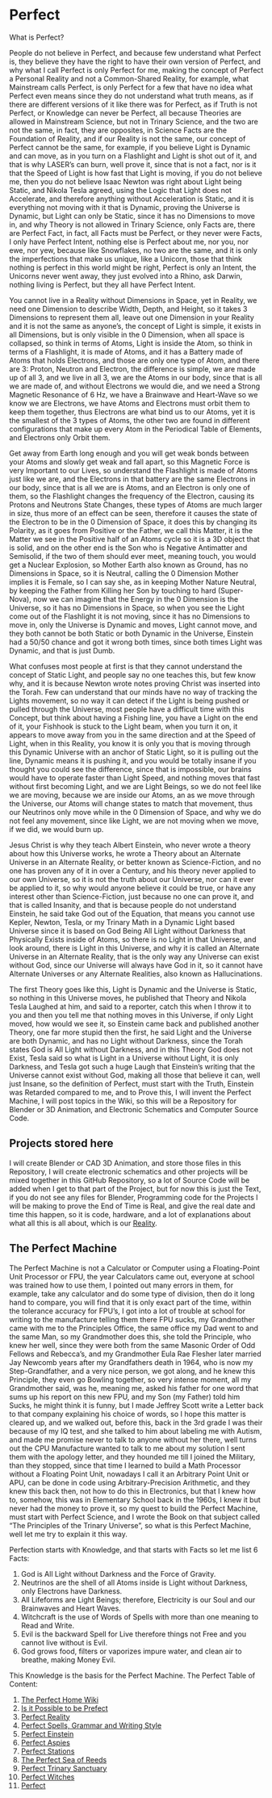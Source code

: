 # Perfect
What is Perfect?

People do not believe in Perfect, and because few understand what Perfect is, they believe they have the right to have their own version of Perfect, and why what I call Perfect is only Perfect for me, making the concept of Perfect a Personal Reality and not a Common-Shared Reality, for example, what Mainstream calls Perfect, is only Perfect for a few that have no idea what Perfect even means since they do not understand what truth means, as if there are different versions of it like there was for Perfect, as if Truth is not Perfect, or Knowledge can never be Perfect, all because Theories are allowed in Mainstream Science, but not in Trinary Science, and the two are not the same, in fact, they are opposites, in Science Facts are the Foundation of Reality, and if our Reality is not the same, our concept of Perfect cannot be the same, for example, if you believe Light is Dynamic and can move, as in you turn on a Flashlight and Light is shot out of it, and that is why LASER’s can burn, well prove it, since that is not a fact, nor is it that the Speed of Light is how fast that Light is moving, if you do not believe me, then you do not believe Isaac Newton was right about Light being Static, and Nikola Tesla agreed, using the Logic that Light does not Accelerate, and therefore anything without Acceleration is Static, and it is everything not moving with it that is Dynamic, proving the Universe is Dynamic, but Light can only be Static, since it has no Dimensions to move in, and why Theory is not allowed in Trinary Science, only Facts are, there are Perfect Fact, in fact, all Facts must be Perfect, or they never were Facts, I only have Perfect Intent, nothing else is Perfect about me, nor you, nor ewe, nor yew, because like Snowflakes, no two are the same, and it is only the imperfections that make us unique, like a Unicorn, those that think nothing is perfect in this world might be right, Perfect is only an Intent, the Unicorns never went away, they just evolved into a Rhino, ask Darwin, nothing living is Perfect, but they all have Perfect Intent.

You cannot live in a Reality without Dimensions in Space, yet in Reality, we need one Dimension to describe Width, Depth, and Height, so it takes 3 Dimensions to represent them all, leave out one Dimension in your Reality and it is not the same as anyone’s, the concept of Light is simple, it exists in all Dimensions, but is only visible in the 0 Dimension, when all space is collapsed, so think in terms of Atoms, Light is inside the Atom, so think in terms of a Flashlight, it is made of Atoms, and it has a Battery made of Atoms that holds Electrons, and those are only one type of Atom, and there are 3: Proton, Neutron and Electron, the difference is simple, we are made up of all 3, and we live in all 3, we are the Atoms in our body, since that is all we are made of, and without Electrons we would die, and we need a Strong Magnetic Resonance of 6 Hz, we have a Brainwave and Heart-Wave so we know we are Electrons, we have Atoms and Electrons must orbit them to keep them together, thus Electrons are what bind us to our Atoms, yet it is the smallest of the 3 types of Atoms, the other two are found in different configurations that make up every Atom in the Periodical Table of Elements, and Electrons only Orbit them.

Get away from Earth long enough and you will get weak bonds between your Atoms and slowly get weak and fall apart, so this Magnetic Force is very Important to our Lives, so understand the Flashlight is made of Atoms just like we are, and the Electrons in that battery are the same Electrons in our body, since that is all we are is Atoms, and an Electron is only one of them, so the Flashlight changes the frequency of the Electron, causing its Protons and Neutrons State Changes, these types of Atoms are much larger in size, thus more of an effect can be seen, therefore it causes the state of the Electron to be in the 0 Dimension of Space, it does this by changing its Polarity, as it goes from Positive or the Father, we call this Matter, it is the Matter we see in the Positive half of an Atoms cycle so it is a 3D object that is solid, and on the other end is the Son who is Negative Antimatter and Semisolid, if the two of them should ever meet, meaning touch, you would get a Nuclear Explosion, so Mother Earth also known as Ground, has no Dimensions in Space, so it is Neutral, calling the 0 Dimension Mother implies it is Female, so I can say she, as in keeping Mother Nature Neutral, by keeping the Father from Killing her Son by touching to hard (Super-Nova), now we can imagine that the Energy in the 0 Dimension is the Universe, so it has no Dimensions in Space, so when you see the Light come out of the Flashlight it is not moving, since it has no Dimensions to move in, only the Universe is Dynamic and moves, Light cannot move, and they both cannot be both Static or both Dynamic in the Universe, Einstein had a 50/50 chance and got it wrong both times, since both times Light was Dynamic, and that is just Dumb.

What confuses most people at first is that they cannot understand the concept of Static Light, and people say no one teaches this, but few know why, and it is because Newton wrote notes proving Christ was inserted into the Torah. Few can understand that our minds have no way of tracking the Lights movement, so no way it can detect if the Light is being pushed or pulled through the Universe, most people have a difficult time with this Concept, but think about having a Fishing line, you have a Light on the end of it, your Fishhook is stuck to the Light beam, when you turn it on, it appears to move away from you in the same direction and at the Speed of Light, when in this Reality, you know it is only you that is moving through this Dynamic Universe with an anchor of Static Light, so it is pulling out the line, Dynamic means it is pushing it, and you would be totally insane if you thought you could see the difference, since that is impossible, our brains would have to operate faster than Light Speed, and nothing moves that fast without first becoming Light, and we are Light Beings, so we do not feel like we are moving, because we are inside our Atoms, an as we move through the Universe, our Atoms will change states to match that movement, thus our Neutrinos only move while in the 0 Dimension of Space, and why we do not feel any movement, since like Light, we are not moving when we move, if we did, we would burn up.

Jesus Christ is why they teach Albert Einstein, who never wrote a theory about how this Universe works, he wrote a Theory about an Alternate Universe in an Alternate Reality, or better known as Science-Fiction, and no one has proven any of it in over a Century, and his theory never applied to our own Universe, so it is not the truth about our Universe, nor can it ever be applied to it, so why would anyone believe it could be true, or have any interest other than Science-Fiction, just because no one can prove it, and that is called Insanity, and that is because people do not understand Einstein, he said take God out of the Equation, that means you cannot use Kepler, Newton, Tesla, or my Trinary Math in a Dynamic Light based Universe since it is based on God Being All Light without Darkness that Physically Exists inside of Atoms, so there is no Light in that Universe, and look around, there is Light in this Universe, and why it is called an Alternate Universe in an Alternate Reality, that is the only way any Universe can exist without God, since our Universe will always have God in it, so it cannot have Alternate Universes or any Alternate Realities, also known as Hallucinations.

The first Theory goes like this, Light is Dynamic and the Universe is Static, so nothing in this Universe moves, he published that Theory and Nikola Tesla Laughed at him, and said to a reporter, catch this when I throw it to you and then you tell me that nothing moves in this Universe, if only Light moved, how would we see it, so Einstein came back and published another Theory, one far more stupid then the first, he said Light and the Universe are both Dynamic, and has no Light without Darkness, since the Torah states God is All Light without Darkness, and in this Theory God does not Exist, Tesla said so what is Light in a Universe without Light, it is only Darkness, and Tesla got such a huge Laugh that Einstein’s writing that the Universe cannot exist without God, making all those that believe it can, well just Insane, so the definition of Perfect, must start with the Truth, Einstein was Retarded compared to me, and to Prove this, I will invent the Perfect Machine, I will post topics in the Wiki, so this will be a Repository for Blender or 3D Animation, and Electronic Schematics and Computer Source Code.

## Projects stored here
I will create Blender or CAD 3D Animation, and store those files in this Repository, I will create electronic schematics and other projects will be mixed together in this GitHub Repository, so a lot of Source Code will be added when I get to that part of the Project, but for now this is just the Text, if you do not see any files for Blender, Programming code for the Projects I will be making to prove the End of Time is Real, and give the real date and time this happen, so it is code, hardware, and a lot of explanations about what all this is all about, which is our [Reality](https://github.com/Light-Wizzard/Perfect/wiki/Reality).
## The Perfect Machine
The Perfect Machine is not a Calculator or Computer using a Floating-Point Unit Processor or FPU, the year Calculators came out, everyone at school was trained how to use them, I pointed out many errors in them, for example, take any calculator and do some type of division, then do it long hand to compare, you will find that it is only exact part of the time, within the tolerance accuracy for FPU’s, I got into a lot of trouble at school for writing to the manufacture telling them there FPU sucks, my Grandmother came with me to the Principles Office, the same office my Dad went to and the same Man, so my Grandmother does this, she told the Principle, who knew her well, since they were both from the same Masonic Order of Odd Fellows and Rebecca’s, and my Grandmother Eula Rae Flesher later married Jay Newcomb years after my Grandfathers death in 1964, who is now my Step-Grandfather, and a very nice person, we got along, and he knew this Principle, they even go Bowling together, so very intense moment, all my Grandmother said, was he, meaning me, asked his father for one word that sums up his report on this new FPU, and my Son (my Father) told him Sucks, he might think it is funny, but I made Jeffrey Scott write a Letter back to that company explaining his choice of words, so I hope this matter is cleared up, and we walked out, before this, back in the 3rd grade I was their because of my IQ test, and she talked to him about labeling me with Autism, and made me promise never to talk to anyone without her there, well turns out the CPU Manufacture wanted to talk to me about my solution I sent them with the apology letter, and they hounded me till I joined the Military, than they stopped, since that time I learned to build a Math Processor without a Floating Point Unit, nowadays I call it an Arbitrary Point Unit or APU, can be done in code using Arbitrary-Precision Arithmetic, and they knew this back then, not how to do this in Electronics, but that I knew how to, somehow, this was in Elementary School back in the 1960s, I knew it but never had the money to prove it, so my quest to build the Perfect Machine, must start with Perfect Science, and I wrote the Book on that subject called “The Principles of the Trinary Universe”, so what is this Perfect Machine, well let me try to explain it this way.

Perfection starts with Knowledge, and that starts with Facts so let me list 6 Facts:

1. God is All Light without Darkness and the Force of Gravity.
2. Neutrinos are the shell of all Atoms inside is Light without Darkness, only Electrons have Darkness.
3. All Lifeforms are Light Beings; therefore, Electricity is our Soul and our Brainwaves and Heart Waves.
4. Witchcraft is the use of Words of Spells with more than one meaning to Read and Write.
5. Evil is the backward Spell for Live therefore things not Free and you cannot live without is Evil.
6. God grows food, filters or vaporizes impure water, and clean air to breathe, making Money Evil.

This Knowledge is the basis for the Perfect Machine.
The Perfect Table of Content:
1. [The Perfect Home Wiki](https://GitHub.com/Light-Wizzard/Perfect/wiki)
2. [Is it Possible to be Prefect](https://GitHub.com/Light-Wizzard/Perfect/wiki/Possible)
3. [Perfect Reality](https://GitHub.com/Light-Wizzard/Perfect/wiki/Reality)
4. [Perfect Spells, Grammar and Writing Style](https://github.com/Light-Wizzard/Perfect/wiki/Spelling-Grammar-and-Writing-Style)
5. [Perfect Einstein](https://github.com/Light-Wizzard/Perfect/wiki/Einstein)
6. [Perfect Aspies](https://GitHub.com/Light-Wizzard/Perfect/wiki/Aspies)
7. [Perfect Stations](https://github.com/Light-Wizzard/Perfect/wiki/Stations)
8. [The Perfect Sea of Reeds](https://github.com/Light-Wizzard/Perfect/wiki/Sea-of-Reeds)
9. [Perfect Trinary Sanctuary](https://github.com/Light-Wizzard/Perfect/wiki/Trinary-Sanctuary)
10. [Perfect Witches](https://github.com/Light-Wizzard/Perfect/wiki/Witches)
11. [Perfect ](https://github.com/Light-Wizzard/Perfect/wiki/Wizards)

